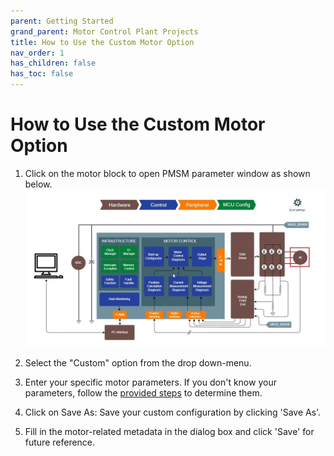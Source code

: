 ```yaml
---
parent: Getting Started
grand_parent: Motor Control Plant Projects
title: How to Use the Custom Motor Option
nav_order: 1
has_children: false
has_toc: false
--- 
```

# How to Use the Custom Motor Option

1.  Click on the motor block to open PMSM parameter window as shown below.
![Motor Parameters](images/motor_parameters_01.jpg "Motor Parameters")

2. Select the "Custom" option from the drop down-menu.
3. Enter your specific motor parameters. If you don't know your parameters, follow the [provided steps](./pmsm_parameter_identification.md ) to determine them.
4. Click on Save As: Save your custom configuration by clicking 'Save As'.
5. Fill in the motor-related metadata in the dialog box and click 'Save' for future reference.